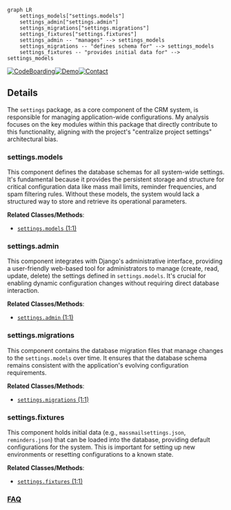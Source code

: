 ```mermaid
graph LR
    settings_models["settings.models"]
    settings_admin["settings.admin"]
    settings_migrations["settings.migrations"]
    settings_fixtures["settings.fixtures"]
    settings_admin -- "manages" --> settings_models
    settings_migrations -- "defines schema for" --> settings_models
    settings_fixtures -- "provides initial data for" --> settings_models
```

[![CodeBoarding](https://img.shields.io/badge/Generated%20by-CodeBoarding-9cf?style=flat-square)](https://github.com/CodeBoarding/GeneratedOnBoardings)[![Demo](https://img.shields.io/badge/Try%20our-Demo-blue?style=flat-square)](https://www.codeboarding.org/demo)[![Contact](https://img.shields.io/badge/Contact%20us%20-%20contact@codeboarding.org-lightgrey?style=flat-square)](mailto:contact@codeboarding.org)

## Details

The `settings` package, as a core component of the CRM system, is responsible for managing application-wide configurations. My analysis focuses on the key modules within this package that directly contribute to this functionality, aligning with the project's "centralize project settings" architectural bias.

### settings.models
This component defines the database schemas for all system-wide settings. It's fundamental because it provides the persistent storage and structure for critical configuration data like mass mail limits, reminder frequencies, and spam filtering rules. Without these models, the system would lack a structured way to store and retrieve its operational parameters.


**Related Classes/Methods**:

- <a href="https://github.com/DjangoCRM/django-crm/settings/models.py#L1-L1" target="_blank" rel="noopener noreferrer">`settings.models` (1:1)</a>


### settings.admin
This component integrates with Django's administrative interface, providing a user-friendly web-based tool for administrators to manage (create, read, update, delete) the settings defined in `settings.models`. It's crucial for enabling dynamic configuration changes without requiring direct database interaction.


**Related Classes/Methods**:

- <a href="https://github.com/DjangoCRM/django-crm/settings/admin.py#L1-L1" target="_blank" rel="noopener noreferrer">`settings.admin` (1:1)</a>


### settings.migrations
This component contains the database migration files that manage changes to the `settings.models` over time. It ensures that the database schema remains consistent with the application's evolving configuration requirements.


**Related Classes/Methods**:

- <a href="https://github.com/DjangoCRM/django-crm/crm/settings.py#L1-L1" target="_blank" rel="noopener noreferrer">`settings.migrations` (1:1)</a>


### settings.fixtures
This component holds initial data (e.g., `massmailsettings.json`, `reminders.json`) that can be loaded into the database, providing default configurations for the system. This is important for setting up new environments or resetting configurations to a known state.


**Related Classes/Methods**:

- <a href="https://github.com/DjangoCRM/django-crm/crm/settings.py#L1-L1" target="_blank" rel="noopener noreferrer">`settings.fixtures` (1:1)</a>




### [FAQ](https://github.com/CodeBoarding/GeneratedOnBoardings/tree/main?tab=readme-ov-file#faq)